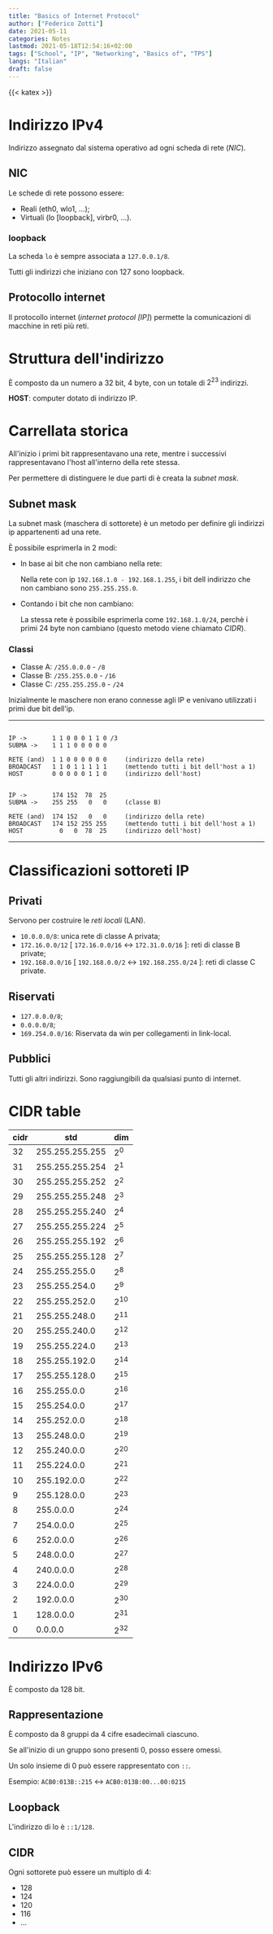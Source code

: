 ```yaml
---
title: "Basics of Internet Protocol"
author: ["Federico Zotti"]
date: 2021-05-11
categories: Notes
lastmod: 2021-05-18T12:54:16+02:00
tags: ["School", "IP", "Networking", "Basics of", "TPS"]
langs: "Italian"
draft: false
---
```

{{< katex >}}

# Indirizzo IPv4

Indirizzo assegnato dal sistema operativo ad ogni scheda di rete (_NIC_).


## NIC

Le schede di rete possono essere:

-   Reali (eth0, wlo1, ...);
-   Virtuali (lo [loopback], virbr0, ...).


### loopback

La scheda `lo` è sempre associata a `127.0.0.1/8`.

Tutti gli indirizzi che iniziano con 127 sono loopback.


## Protocollo internet

Il protocollo internet (_internet protocol [IP]_) permette la comunicazioni di macchine in reti più reti.


# Struttura dell'indirizzo

È composto da un numero a 32 bit, 4 byte, con un totale di $2^{23}$ indirizzi.

**HOST**: computer dotato di indirizzo IP.


# Carrellata storica

All'inizio i primi bit rappresentavano una rete, mentre i successivi rappresentavano l'host all'interno della rete stessa.

Per permettere di distinguere le due parti di è creata la _subnet mask_.


## Subnet mask

La subnet mask (maschera di sottorete) è un metodo per definire gli indirizzi ip appartenenti ad una rete.

È possibile esprimerla in 2 modi:

-   In base ai bit che non cambiano nella rete:

    Nella rete con ip `192.168.1.0 - 192.168.1.255`, i bit dell indirizzo che non cambiano sono `255.255.255.0`.

-   Contando i bit che non cambiano:

    La stessa rete è possibile esprimerla come `192.168.1.0/24`, perchè i primi 24 byte non cambiano (questo metodo viene chiamato _CIDR_).


### Classi

-   Classe A: `/255.0.0.0` - `/8`
-   Classe B: `/255.255.0.0` - `/16`
-   Classe C: `/255.255.255.0` - `/24`

Inizialmente le maschere non erano connesse agli IP e venivano utilizzati i primi due bit dell'ip.

---

```text

IP ->       1 1 0 0 0 1 1 0 /3
SUBMA ->    1 1 1 0 0 0 0 0

RETE (and)  1 1 0 0 0 0 0 0     (indirizzo della rete)
BROADCAST   1 1 0 1 1 1 1 1     (mettendo tutti i bit dell'host a 1)
HOST        0 0 0 0 0 1 1 0     (indirizzo dell'host)

```

```text

IP ->       174 152  78  25
SUBMA ->    255 255   0   0     (classe B)

RETE (and)  174 152   0   0     (indirizzo della rete)
BROADCAST   174 152 255 255     (mettendo tutti i bit dell'host a 1)
HOST          0   0  78  25     (indirizzo dell'host)

```

---


# Classificazioni sottoreti IP


## Privati

Servono per costruire le _reti locali_ (LAN).

-   `10.0.0.0/8`: unica rete di classe A privata;
-   `172.16.0.0/12` [ `172.16.0.0/16` <-> `172.31.0.0/16` ]: reti di classe B private;
-   `192.168.0.0/16` [ `192.168.0.0/2` <-> `192.168.255.0/24` ]: reti di classe C private.


## Riservati

-   `127.0.0.0/8`;
-   `0.0.0.0/8`;
-   `169.254.0.0/16`: Riservata da win per collegamenti in link-local.


## Pubblici

Tutti gli altri indirizzi.
Sono raggiungibili da qualsiasi punto di internet.


# CIDR table

| cidr | std             | dim          |
|------|-----------------|--------------|
| 32   | 255.255.255.255 | $2^{0}$      |
| 31   | 255.255.255.254 | $2^{1}$      |
| 30   | 255.255.255.252 | $2^{2}$      |
| 29   | 255.255.255.248 | $2^{3}$      |
| 28   | 255.255.255.240 | $2^{4}$      |
| 27   | 255.255.255.224 | $2^{5}$      |
| 26   | 255.255.255.192 | $2^{6}$      |
| 25   | 255.255.255.128 | $2^{7}$      |
| 24   | 255.255.255.0   | $2^{8}$      |
| 23   | 255.255.254.0   | $2^{9}$      |
| 22   | 255.255.252.0   | $2^{10}$     |
| 21   | 255.255.248.0   | $2^{11}$     |
| 20   | 255.255.240.0   | $2^{12}$     |
| 19   | 255.255.224.0   | $2^{13}$     |
| 18   | 255.255.192.0   | $2^{14}$     |
| 17   | 255.255.128.0   | $2^{15}$     |
| 16   | 255.255.0.0     | $2^{16}$     |
| 15   | 255.254.0.0     | $2^{17}$     |
| 14   | 255.252.0.0     | $2^{18}$     |
| 13   | 255.248.0.0     | $2^{19}$     |
| 12   | 255.240.0.0     | $2^{20}$     |
| 11   | 255.224.0.0     | $2^{21}$     |
| 10   | 255.192.0.0     | $2^{22}$     |
| 9    | 255.128.0.0     | $2^{23}$     |
| 8    | 255.0.0.0       | $2^{24}$     |
| 7    | 254.0.0.0       | $2^{25}$     |
| 6    | 252.0.0.0       | $2^{26}$     |
| 5    | 248.0.0.0       | $2^{27}$     |
| 4    | 240.0.0.0       | $2^{28}$     |
| 3    | 224.0.0.0       | $2^{29}$     |
| 2    | 192.0.0.0       | $2^{30}$     |
| 1    | 128.0.0.0       | $2^{31}$     |
| 0    | 0.0.0.0         | $2^{32}$     |


# Indirizzo IPv6

È composto da 128 bit.


## Rappresentazione

È composto da 8 gruppi da 4 cifre esadecimali ciascuno.

Se all'inizio di un gruppo sono presenti 0, posso essere omessi.

Un solo insieme di 0 può essere rappresentato con `::`.

Esempio: `ACB0:013B::215` <-> `ACB0:013B:00...00:0215`


## Loopback

L'indirizzo di lo è `::1/128`.


## CIDR

Ogni sottorete può essere un multiplo di 4:

-   128
-   124
-   120
-   116
-   ...
